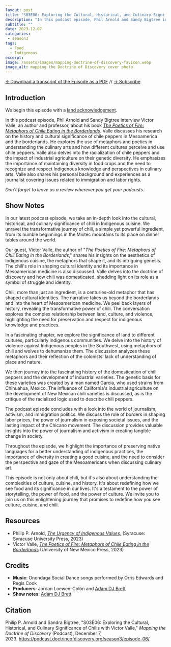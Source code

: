 ```yaml
---
layout: post
title: "S03E06: Exploring the Cultural, Historical, and Culinary Significance of Chilis with Victor Valle" 
description: "In this podcast episode, Phil Arnold and Sandy Bigtree interview Victor Valle, an author and professor, about his book *The Poetics of Fire: Metaphors of Chile Eating in the Borderlands*."
subtitle: ""
date: 2023-12-07
categories: 
 - season3
tags: 
  - Food
  - Indigenous
excerpt: 
image: /assets/images/mapping-doctrine-of-discovery-favicon.webp
image_alt: mapping the Doctrine of Discovery cover photo.
---
```

<div id="buzzsprout-player-14036949"></div><script src="https://www.buzzsprout.com/1926214/14036949-s03e06-exploring-the-cultural-historical-and-culinary-significance-of-chilis-with-victor-valle.js?container_id=buzzsprout-player-14036949&player=small" type="text/javascript" charset="utf-8"></script>

[⤓ Download a transcript of the Episode as a PDF](/assets/pdfs/S03E06-Exploring-the-Cultural-Historical-and-Culinary-Significance-of-Chilis-Victor-Valle.pdf) // [→ Subscribe](/subscribe/)
  
## Introduction

We begin this episode with a [land acknowledgement](https://podcast.doctrineofdiscovery.org/land/).

In this podcast episode, Phil Arnold and Sandy Bigtree interview Victor Valle, an author and professor, about his book [*The Poetics of Fire: Metaphors of Chile Eating in the Borderlands*](https://www.unmpress.com/9780826365545/the-poetics-of-fire/). Valle discusses his research on the history and cultural significance of chile peppers in Mesoamerica and the borderlands. He explores the use of metaphors and poetics in understanding the culinary arts and how different cultures perceive and use chile peppers. Valle also delves into the racialization of chile peppers and the impact of industrial agriculture on their genetic diversity. He emphasizes the importance of maintaining diversity in food crops and the need to recognize and respect Indigenous knowledge and perspectives in culinary arts. Valle also shares his personal background and experiences as a journalist covering issues related to immigration and labor rights.

*Don't forget to leave us a review wherever you get your podcasts.*

## Show Notes
In our latest podcast episode, we take an in-depth look into the cultural, historical, and culinary significance of chili in Indigenous cuisine. We unravel the transformative journey of chili, a simple yet powerful ingredient, from its humble beginnings in the Mixtec mountains to its place on dinner tables around the world.

Our guest, Victor Valle, the author of "*The Poetics of Fire: Metaphors of Chili Eating in the Borderlands*," shares his insights on the aesthetics of Indigenous cuisine, the metaphors that shape it, and its intriguing genesis. The chili's role in shaping cultural identity and its importance in Mesoamerican medicine is also discussed. Valle delves into the doctrine of discovery and how chili was domesticated, shedding light on its role as a symbol of struggle and identity.

Chili, more than just an ingredient, is a centuries-old metaphor that has shaped cultural identities. The narrative takes us beyond the borderlands and into the heart of Mesoamerican medicine. We peel back layers of history, revealing the transformative power of chili. The conversation explores the complex relationship between land, culture, and violence, highlighting the need for preservation and respect for indigenous knowledge and practices.

In a fascinating chapter, we explore the significance of land to different cultures, particularly indigenous communities. We delve into the history of violence against Indigenous peoples in the Southwest, using metaphors of chili and wolves to dehumanize them. The discussion analyzes these metaphors and their reflection of the colonists' lack of understanding of place and nature.

We then journey into the fascinating history of the domestication of chili peppers and the development of industrial varieties. The genetic basis for these varieties was created by a man named Garcia, who used strains from Chihuahua, Mexico. The influence of California's industrial agriculture on the development of New Mexican chili varieties is discussed, as is the critique of the racialized logic used to describe chili peppers.

The podcast episode concludes with a look into the world of journalism, activism, and immigration politics. We discuss the role of borders in shaping labor prices, the power of journalism in exposing societal issues, and the lasting impact of the Chicano movement. The discussion provides valuable insights into the power of journalism and activism in creating tangible change in society.

Throughout the episode, we highlight the importance of preserving native languages for a better understanding of indigenous practices, the importance of diversity in creating a good cuisine, and the need to consider the perspective and gaze of the Mesoamericans when discussing culinary art.

This episode is not only about chili, but it's also about understanding the complexities of culture, cuisine, and history. It's about redefining how we see food and its significance in our lives. It's a testament to the power of storytelling, the power of food, and the power of culture. We invite you to join us on this enlightening journey that promises to redefine how you see culture, cuisine, and chili.

## Resources
- Philip P. Arnold, [*The Urgency of Indigenous Values,*](https://bookshop.org/p/books/the-urgency-of-indigenous-values-philip-p-arnold/19942005?aid=56272&ean=9780815638087&listref=whitetoolong-newsletter-bookshelf) (Syracuse: Syracuse University Press, 2023)
- Victor Valle, [*The Poetics of Fire: Metaphors of Chile Eating in the Borderlands*](https://www.unmpress.com/9780826365545/the-poetics-of-fire/) (University of New Mexico Press, 2023)


## Credits

- **Music**: Onondaga Social Dance songs performed by Orris Edwards and Regis Cook
- **Producers**: Jordan Loewen-Colón and [Adam DJ Brett](https://adamdjbrett.com)
- **Show notes**: [Adam DJ Brett](https://adamdjbrett.com)

## Citation

Philip P. Arnold and Sandra Bigtree, "S03E06: Exploring the Cultural, Historical, and Culinary Significance of Chilis with Victor Valle," _Mapping the Doctrine of Discovery_ (Podcast), December 7, 2023. <https://podcast.doctrineofdiscovery.org/season3/episode-06/>.